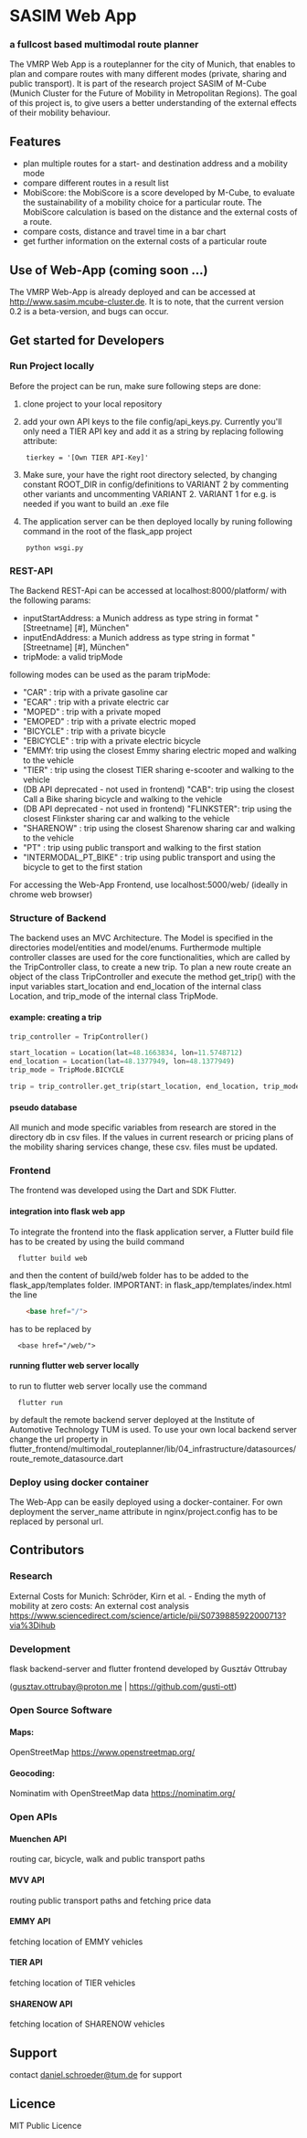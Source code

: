 # SASIM Web App

### a fullcost based multimodal route planner

The VMRP Web App is a routeplanner for the city of Munich, that enables to plan and compare routes with many different
modes (private, sharing and public transport). It is part of the research project SASIM of M-Cube (Munich Cluster for
the Future of Mobility in Metropolitan Regions). The goal of this project is, to give users a better understanding of
the external effects of their mobility behaviour.

## Features

- plan multiple routes for a start- and destination address and a mobility mode
- compare different routes in a result list
- MobiScore: the MobiScore is a score developed by M-Cube, to evaluate the sustainability of a mobility choice for a
  particular route. The MobiScore calculation is based on the distance and the external costs of a route.
- compare costs, distance and travel time in a bar chart
- get further information on the external costs of a particular route

## Use of Web-App (coming soon ...)

The VMRP Web-App is already deployed and can be accessed at http://www.sasim.mcube-cluster.de. It is to note, that the
current version 0.2 is a beta-version, and bugs can occur.

## Get started for Developers

### Run Project locally

Before the project can be run, make sure following steps are done:

1. clone project to your local repository

2. add your own API keys to the file config/api_keys.py. Currently you'll only need a TIER API key and add it as a
   string by replacing following attribute:

```
    tierkey = '[Own TIER API-Key]'
```

3. Make sure, your have the right root directory selected, by changing constant ROOT_DIR in config/definitions to
   VARIANT 2 by commenting other variants and uncommenting VARIANT 2. VARIANT 1 for e.g. is needed if you want to build
   an .exe
   file

4. The application server can be then deployed locally by runing following command in the root of the flask_app project

``` console
    python wsgi.py 
```

### REST-API

The Backend REST-Api can be accessed at localhost:8000/platform/ with the following params:

- inputStartAddress:
  a Munich address as type string in format "[Streetname] [#], München"
- inputEndAddress:
  a Munich address as type string in format "[Streetname] [#], München"
- tripMode: a valid tripMode

following modes can be used as the param tripMode:

- "CAR" : trip with a private gasoline car
- "ECAR" : trip with a private electric car
- "MOPED" : trip with a private moped
- "EMOPED" : trip with a private electric moped
- "BICYCLE" : trip with a private bicycle
- "EBICYCLE" : trip with a private electric bicycle
- "EMMY: trip using the closest Emmy sharing electric moped and walking to the vehicle
- "TIER" : trip using the closest TIER sharing e-scooter and walking to the vehicle
- (DB API deprecated - not used in frontend) "CAB": trip using the closest Call a Bike sharing bicycle and walking to
  the vehicle
- (DB API deprecated - not used in frontend) "FLINKSTER": trip using the closest Flinkster sharing car and walking to
  the vehicle
- "SHARENOW" : trip using the closest Sharenow sharing car and walking to the vehicle
- "PT" : trip using public transport and walking to the first station
- "INTERMODAL_PT_BIKE" : trip using public transport and using the bicycle to get to the first station

For accessing the Web-App Frontend, use localhost:5000/web/ (ideally in chrome web browser)

### Structure of Backend

The backend uses an MVC Architecture. The Model is specified in the directories model/entities and model/enums.
Furthermode multiple controller classes are used for the core functionalities, which are called by the TripController
class, to create a new trip. To plan a new route create an object of the class TripController and execute the method
get_trip() with the input variables start_location and end_location of the internal class Location, and trip_mode of the
internal class TripMode.

#### example: creating a trip

```python
trip_controller = TripController()

start_location = Location(lat=48.1663834, lon=11.5748712)
end_location = Location(lat=48.1377949, lon=48.1377949)
trip_mode = TripMode.BICYCLE

trip = trip_controller.get_trip(start_location, end_location, trip_mode)
```

#### pseudo database

All munich and mode specific variables from research are stored in the directory db in csv files. If the values in
current research or pricing plans of the mobility sharing services change, these csv. files must be updated.

### Frontend

The frontend was developed using the Dart and SDK Flutter.

#### integration into flask web app

To integrate the frontend into the flask application server, a Flutter build file has to be created by using the build
command

```console
  flutter build web
```

and then the content of build/web folder has to be added to the flask_app/templates folder. IMPORTANT: in
flask_app/templates/index.html the line

```html
    <base href="/">
```

has to be replaced by

```
  <base href="/web/">
```

#### running flutter web server locally

to run to flutter web server locally use the command

```console
  flutter run
```

by default the remote backend server deployed at the Institute of Automotive Technology TUM is used. To use your own
local backend server change the url property in
flutter_frontend/multimodal_routeplanner/lib/04_infrastructure/datasources/route_remote_datasource.dart

### Deploy using docker container

The Web-App can be easily deployed using a docker-container. For own deployment the server_name attribute in
nginx/project.config has to be replaced by personal url.

## Contributors

### Research

External Costs for Munich:
Schröder, Kirn et al. - Ending the myth of mobility at zero costs: An external cost analysis
https://www.sciencedirect.com/science/article/pii/S0739885922000713?via%3Dihub

### Development

flask backend-server and flutter frontend developed by Gusztáv Ottrubay

(gusztav.ottrubay@proton.me | https://github.com/gusti-ott)

### Open Source Software

#### Maps:

OpenStreetMap
https://www.openstreetmap.org/

#### Geocoding:

Nominatim with OpenStreetMap data
https://nominatim.org/

### Open APIs

#### Muenchen API

routing car, bicycle, walk and public transport paths

#### MVV API

routing public transport paths and fetching price data

#### EMMY API

fetching location of EMMY vehicles

#### TIER API

fetching location of TIER vehicles

#### SHARENOW API

fetching location of SHARENOW vehicles

## Support

contact daniel.schroeder@tum.de for support

## Licence

MIT Public Licence
